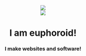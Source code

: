 <div align="center">
<img align="center" src="https://komarev.com/ghpvc/?username=maplerxyz&color=e22319" /><br>
<img align="center" src="https://discord.c99.nl/widget/theme-3/666731058649366556.png" /><br>
</div>
<div align="center">
<h1>I am <strong>euphoroid!</strong></h1>
<h3>I make websites and software!<h3>
</div>
